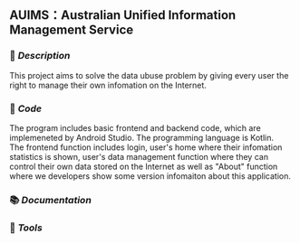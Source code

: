 ## AUIMS：Australian Unified Information Management Service

### :memo: *Description*
This project aims to solve the data ubuse problem by giving every user the right to manage their own infomation on the Internet.

### :hammer: *Code*  
The program includes basic frontend and backend code, which are implemeneted by Android Studio. The programming language is Kotlin.  
The frontend function includes login, user's home where their infomation statistics is shown, user's data management function where they can control their own data stored on the Internet as well as "About" function where we developers show some version infomaiton about this application.

### :books: *Documentation*



### :wrench: *Tools*
